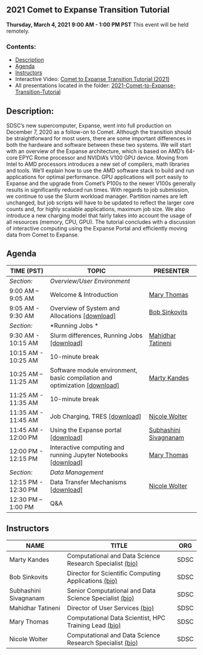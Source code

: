 ## 2021 Comet to Expanse Transition Tutorial

**Thursday, March 4, 2021**
**9:00 AM - 1:00 PM PST**
This event will be held remotely.

### <a name="top">**Contents:**
* [Description](#description)
* [Agenda](#agenda)
* [Instructors](#instructors)
* Interactive Video: [Comet to Expanse Transition Tutorial (2021)](https://education.sdsc.edu/training/interactive/202010_comet_to_expanse/index.html)
* All presentations located in the folder: [2021-Comet-to-Expanse-Transition-Tutorial](https://github.com/sdsc-hpc-training-org/comet-to-expanse-transition/tree/main/2021-Comet-to-Expanse-Transition-Tutorial)
 
## Description:<a name="description"></a>
SDSC’s new supercomputer, Expanse, went into full production on December 7, 2020 as a follow-on to Comet. Although the transition should be straightforward for most users, there are some important differences in both the hardware and software between these two systems. We will start with an overview of the Expanse architecture, which is based on AMD’s 64-core EPYC Rome processor and NVIDIA’s V100 GPU device. Moving from Intel to AMD processors introduces a new set of compilers, math libraries and tools. We’ll explain how to use the AMD software stack to build and run applications for optimal performance. GPU applications will port easily to Expanse and the upgrade from Comet’s P100s to the newer V100s generally results in significantly reduced run times. With regards to job submission, we continue to use the Slurm workload manager. Partition names are left unchanged, but job scripts will have to be updated to reflect the larger core counts and, for highly scalable applications, maximum job size. We also introduce a new charging model that fairly takes into account the usage of all resources (memory, CPU, GPU). The tutorial concludes with a discussion of interactive computing using the Expanse Portal and efficiently moving data from Comet to Expanse.

## Agenda<a name="agenda"></a>
| **TIME (PST)** | **TOPIC** | **PRESENTER** |
| --- | ----------- | ----------- |
| *Section:* | *Overview/User Environment*| |
| 9:00 AM – 9:05 AM | Welcome & Introduction | [Mary Thomas](#thomas) |
| 9:05 AM - 9:30 AM | Overview of System and Allocations [[download]](https://github.com/sdsc-hpc-training-org/comet-to-expanse-transition/raw/main/2021-Comet-to-Expanse-Transition-Tutorial/Sinkovits_Expanse_Overview-03-04-2021.pdf) | [Bob Sinkovits](#sinkovits)
| *Section:* | *Running Jobs *| | 
| 9:30 AM - 10:15 AM  | Slurm differences, Running Jobs [[download]](https://github.com/sdsc-hpc-training-org/comet-to-expanse-transition/raw/main/2021-Comet-to-Expanse-Transition-Tutorial/Tatineni_Expanse_Running_Jobs-03-04-2021.pdf)| [Mahidhar Tatineni](tatineni)|
| 10:15 AM - 10:25 AM |  10-minute break| | 
| 10:25 AM – 11:25 AM |  Software module environment, basic compilation and optimization [[download]](https://github.com/sdsc-hpc-training-org/comet-to-expanse-transition/raw/main/2021-Comet-to-Expanse-Transition-Tutorial/managing-your-hpc-software-environment.pdf) | [Marty Kandes](#kandes)  |
| 11:25 AM - 11:35 AM |  10-minute break| |
| 11:35 AM - 11:45 AM |  Job Charging, TRES [[download]](https://github.com/sdsc-hpc-training-org/comet-to-expanse-transition/raw/main/2021-Comet-to-Expanse-Transition-Tutorial/NWolter_Expanse101_mng_allocations.pdf) | [Nicole Wolter](#wolter) |
| 11:45 AM - 12:00 PM |  Using the Expanse portal [[download]](https://github.com/sdsc-hpc-training-org/comet-to-expanse-transition/raw/main/2021-Comet-to-Expanse-Transition-Tutorial/SSivagnanam_Expanse_Portal-03-04-2021.pdf) | [Subhashini Sivagnanam](#sivagnanam) |
| 12:00 PM - 12:15 PM |  Interactive computing and running Jupyter Notebooks [[download]](https://github.com/sdsc-hpc-training-org/comet-to-expanse-transition/raw/main/2021-Comet-to-Expanse-Transition-Tutorial//MThomas-Expanse-Interactive-Computing-03-04-2021.pdf) | [Mary Thomas](#thomas) |
| *Section:* | *Data Management* |  | 
| 12:15 PM - 12:30 PM  |  Data Transfer Mechanisms [[download]](https://github.com/sdsc-hpc-training-org/comet-to-expanse-transition/raw/main/2021-Comet-to-Expanse-Transition-Tutorial/NWolter_Expanse101_data_xfer.pdf) | [Nicole Wolter](#wolter) |
| 12:30 PM – 1:00 PM  |  Q&A |  |

## Instructors<a name="instructors"></a>
| **NAME** | **TITLE** | **ORG** |
| ---------- | ----------- | ----------- |
| Marty Kandes<a name="kandes"></a>  |  Computational and Data Science Research Specialist [(bio)](https://www.linkedin.com/in/marty-kandes-b53a34144/) |  SDSC |
| Bob Sinkovits<a name="sinkovits"></a>  | Director for Scientific Computing Applications [(bio)](https://www.sdsc.edu/research/researcher_spotlight/sinkovits_robert.html) | SDSC|
| Subhashini Sivagnanam | Senior Computational and Data Science Specialist [(bio)](http://users.sdsc.edu/~sivagnan/) | SDSC |
| Mahidhar Tatineni<a name="tatineni"></a> | Director of User Services [(bio)](https://www.sdsc.edu/research/researcher_spotlight/tatineni_mahidhar.html)   | SDSC |  |
| Mary Thomas<a name="thomas"></a>  | Computational Data Scientist, HPC Training Lead [(bio)]( https://www.sdsc.edu/research/researcher_spotlight/thomas_mary.html)| SDSC |
| Nicole Wolter | Computational and Data Science Research Specialist [(bio)](https://www.linkedin.com/in/nicole-wolter-bbb94a3/)| SDSC |
